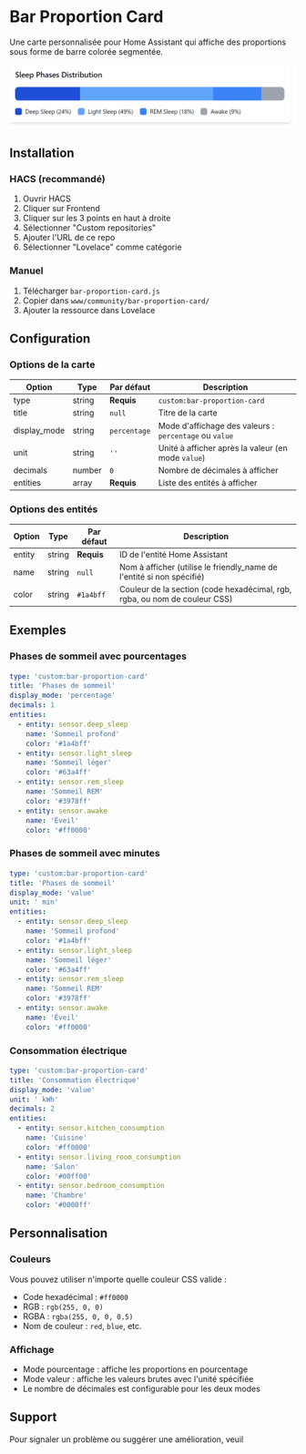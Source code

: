 # Bar Proportion Card

Une carte personnalisée pour Home Assistant qui affiche des proportions sous forme de barre colorée segmentée.

![Example](/main/image.png)

## Installation

### HACS (recommandé)
1. Ouvrir HACS
2. Cliquer sur Frontend
3. Cliquer sur les 3 points en haut à droite
4. Sélectionner "Custom repositories"
5. Ajouter l'URL de ce repo
6. Sélectionner "Lovelace" comme catégorie

### Manuel
1. Télécharger `bar-proportion-card.js`
2. Copier dans `www/community/bar-proportion-card/`
3. Ajouter la ressource dans Lovelace

## Configuration

### Options de la carte

| Option | Type | Par défaut | Description |
|--------|------|------------|-------------|
| type | string | **Requis** | `custom:bar-proportion-card` |
| title | string | `null` | Titre de la carte |
| display_mode | string | `percentage` | Mode d'affichage des valeurs : `percentage` ou `value` |
| unit | string | `''` | Unité à afficher après la valeur (en mode `value`) |
| decimals | number | `0` | Nombre de décimales à afficher |
| entities | array | **Requis** | Liste des entités à afficher |

### Options des entités

| Option | Type | Par défaut | Description |
|--------|------|------------|-------------|
| entity | string | **Requis** | ID de l'entité Home Assistant |
| name | string | `null` | Nom à afficher (utilise le friendly_name de l'entité si non spécifié) |
| color | string | `#1a4bff` | Couleur de la section (code hexadécimal, rgb, rgba, ou nom de couleur CSS) |

## Exemples

### Phases de sommeil avec pourcentages
```yaml
type: 'custom:bar-proportion-card'
title: 'Phases de sommeil'
display_mode: 'percentage'
decimals: 1
entities:
  - entity: sensor.deep_sleep
    name: 'Sommeil profond'
    color: '#1a4bff'
  - entity: sensor.light_sleep
    name: 'Sommeil léger'
    color: '#63a4ff'
  - entity: sensor.rem_sleep
    name: 'Sommeil REM'
    color: '#3978ff'
  - entity: sensor.awake
    name: 'Éveil'
    color: '#ff0000'
```

### Phases de sommeil avec minutes
```yaml
type: 'custom:bar-proportion-card'
title: 'Phases de sommeil'
display_mode: 'value'
unit: ' min'
entities:
  - entity: sensor.deep_sleep
    name: 'Sommeil profond'
    color: '#1a4bff'
  - entity: sensor.light_sleep
    name: 'Sommeil léger'
    color: '#63a4ff'
  - entity: sensor.rem_sleep
    name: 'Sommeil REM'
    color: '#3978ff'
  - entity: sensor.awake
    name: 'Éveil'
    color: '#ff0000'
```

### Consommation électrique
```yaml
type: 'custom:bar-proportion-card'
title: 'Consommation électrique'
display_mode: 'value'
unit: ' kWh'
decimals: 2
entities:
  - entity: sensor.kitchen_consumption
    name: 'Cuisine'
    color: '#ff0000'
  - entity: sensor.living_room_consumption
    name: 'Salon'
    color: '#00ff00'
  - entity: sensor.bedroom_consumption
    name: 'Chambre'
    color: '#0000ff'
```

## Personnalisation

### Couleurs
Vous pouvez utiliser n'importe quelle couleur CSS valide :
- Code hexadécimal : `#ff0000`
- RGB : `rgb(255, 0, 0)`
- RGBA : `rgba(255, 0, 0, 0.5)`
- Nom de couleur : `red`, `blue`, etc.

### Affichage
- Mode pourcentage : affiche les proportions en pourcentage
- Mode valeur : affiche les valeurs brutes avec l'unité spécifiée
- Le nombre de décimales est configurable pour les deux modes

## Support

Pour signaler un problème ou suggérer une amélioration, veuil
